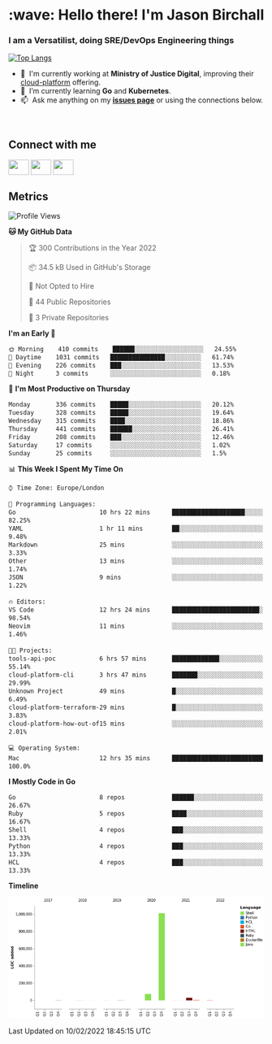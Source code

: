 <h1 align="left" id="jason-title">:wave: Hello there! I'm Jason Birchall</h1>
<h3 align="left">I am a Versatilist, doing SRE/DevOps Engineering things</h3>

[![Top Langs](https://github-readme-stats.vercel.app/api?username=jasonBirchall&show_icons=true&count_private=true&include_all_commits=true&theme=gruvbox)](https://github.com/anuraghazra/github-readme-stats)

- :office: &nbsp;I'm currently working at **Ministry of Justice Digital**, improving their [cloud-platform](https://github.com/ministryofjustice/cloud-platform) offering.
- :seedling: &nbsp;I’m currently learning **Go** and **Kubernetes**.
- :mailbox: &nbsp;Ask me anything on my **[issues page]** or using the connections below.


<br>

<h2>Connect with me</h2>
<p>
<a href="https://twitter.com/jsonBirchall" target="blank"><img align="center" src="https://cdn.jsdelivr.net/npm/simple-icons@3.0.1/icons/twitter.svg" alt="" height="30" width="40" /></a>
<a href="https://keybase.io/json0" target="blank"><img align="center" src="https://cdn.jsdelivr.net/npm/simple-icons@3.0.1/icons/keybase.svg" alt="" height="30" width="40" /></a>
<a href="https://www.reddit.com/user/kakorate" target="blank"><img align="center" src="https://cdn.jsdelivr.net/npm/simple-icons@3.0.1/icons/reddit.svg" alt="" height="30" width="40" /></a>
</p>

<h2>Metrics</h2>

<!--START_SECTION:waka-->
![Profile Views](http://img.shields.io/badge/Profile%20Views-24-blue)

**🐱 My GitHub Data** 

> 🏆 300 Contributions in the Year 2022
 > 
> 📦 34.5 kB Used in GitHub's Storage 
 > 
> 🚫 Not Opted to Hire
 > 
> 📜 44 Public Repositories 
 > 
> 🔑 3 Private Repositories  
 > 
**I'm an Early 🐤** 

```text
🌞 Morning    410 commits    ██████░░░░░░░░░░░░░░░░░░░   24.55% 
🌆 Daytime    1031 commits   ███████████████░░░░░░░░░░   61.74% 
🌃 Evening    226 commits    ███░░░░░░░░░░░░░░░░░░░░░░   13.53% 
🌙 Night      3 commits      ░░░░░░░░░░░░░░░░░░░░░░░░░   0.18%

```
📅 **I'm Most Productive on Thursday** 

```text
Monday       336 commits    █████░░░░░░░░░░░░░░░░░░░░   20.12% 
Tuesday      328 commits    █████░░░░░░░░░░░░░░░░░░░░   19.64% 
Wednesday    315 commits    ████░░░░░░░░░░░░░░░░░░░░░   18.86% 
Thursday     441 commits    ██████░░░░░░░░░░░░░░░░░░░   26.41% 
Friday       208 commits    ███░░░░░░░░░░░░░░░░░░░░░░   12.46% 
Saturday     17 commits     ░░░░░░░░░░░░░░░░░░░░░░░░░   1.02% 
Sunday       25 commits     ░░░░░░░░░░░░░░░░░░░░░░░░░   1.5%

```


📊 **This Week I Spent My Time On** 

```text
⌚︎ Time Zone: Europe/London

💬 Programming Languages: 
Go                       10 hrs 22 mins      ████████████████████░░░░░   82.25% 
YAML                     1 hr 11 mins        ██░░░░░░░░░░░░░░░░░░░░░░░   9.48% 
Markdown                 25 mins             ░░░░░░░░░░░░░░░░░░░░░░░░░   3.33% 
Other                    13 mins             ░░░░░░░░░░░░░░░░░░░░░░░░░   1.74% 
JSON                     9 mins              ░░░░░░░░░░░░░░░░░░░░░░░░░   1.22%

🔥 Editors: 
VS Code                  12 hrs 24 mins      ████████████████████████░   98.54% 
Neovim                   11 mins             ░░░░░░░░░░░░░░░░░░░░░░░░░   1.46%

🐱‍💻 Projects: 
tools-api-poc            6 hrs 57 mins       █████████████░░░░░░░░░░░░   55.14% 
cloud-platform-cli       3 hrs 47 mins       ███████░░░░░░░░░░░░░░░░░░   29.99% 
Unknown Project          49 mins             █░░░░░░░░░░░░░░░░░░░░░░░░   6.49% 
cloud-platform-terraform-29 mins             █░░░░░░░░░░░░░░░░░░░░░░░░   3.83% 
cloud-platform-how-out-of15 mins             ░░░░░░░░░░░░░░░░░░░░░░░░░   2.01%

💻 Operating System: 
Mac                      12 hrs 35 mins      █████████████████████████   100.0%

```

**I Mostly Code in Go** 

```text
Go                       8 repos             ██████░░░░░░░░░░░░░░░░░░░   26.67% 
Ruby                     5 repos             ████░░░░░░░░░░░░░░░░░░░░░   16.67% 
Shell                    4 repos             ███░░░░░░░░░░░░░░░░░░░░░░   13.33% 
Python                   4 repos             ███░░░░░░░░░░░░░░░░░░░░░░   13.33% 
HCL                      4 repos             ███░░░░░░░░░░░░░░░░░░░░░░   13.33%

```


**Timeline**

![Chart not found](https://raw.githubusercontent.com/jasonBirchall/jasonBirchall/main/charts/bar_graph.png) 


 Last Updated on 10/02/2022 18:45:15 UTC
<!--END_SECTION:waka-->

<!-- links -->

[issues page]: https://github.com/jasonBirchall/jasonBirchall/issues "jasonBirchall/issues"

